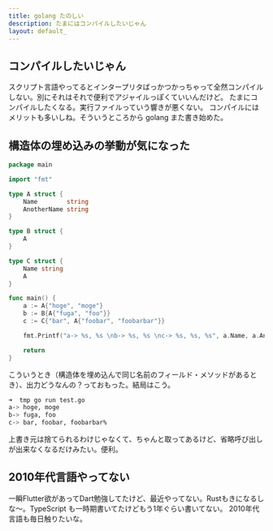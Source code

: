 ```yaml
---
title: golang たのしい
description: たまにはコンパイルしたいじゃん
layout: default_
---
```


## コンパイルしたいじゃん
スクリプト言語やってるとインタープリタばっかつかっちゃって全然コンパイルしない。別にそれはそれで便利でアジャイルっぽくていいんだけど。
たまにコンパイルしたくなる。実行ファイルっていう響きが悪くない。
コンパイルにはメリットも多いしね。そういうところから golang また書き始めた。

## 構造体の埋め込みの挙動が気になった
```go
package main

import "fmt"

type A struct {
	Name        string
	AnotherName string
}

type B struct {
	A
}

type C struct {
	Name string
	A
}

func main() {
	a := A{"hoge", "moge"}
	b := B{A{"fuga", "foo"}}
	c := C{"bar", A{"foobar", "foobarbar"}}

	fmt.Printf("a-> %s, %s \nb-> %s, %s \nc-> %s, %s, %s", a.Name, a.AnotherName, b.Name, b.AnotherName, c.Name, c.A.Name, c.A.AnotherName)

	return
}
```

こういうとき（構造体を埋め込んで同じ名前のフィールド・メソッドがあるとき）、出力どうなんの？っておもった。結局はこう。

```bash
➜  tmp go run test.go
a-> hoge, moge 
b-> fuga, foo 
c-> bar, foobar, foobarbar%      
```

上書き元は捨てられるわけじゃなくて、ちゃんと取ってあるけど、省略呼び出しが出来なくなるだけみたい。便利。

## 2010年代言語やってない
一瞬Flutter欲があってDart勉強してたけど、最近やってない。Rustもきになるしな～。TypeScript も一時期書いてたけどもう1年ぐらい書いてない。
2010年代言語も毎日触りたいな。
